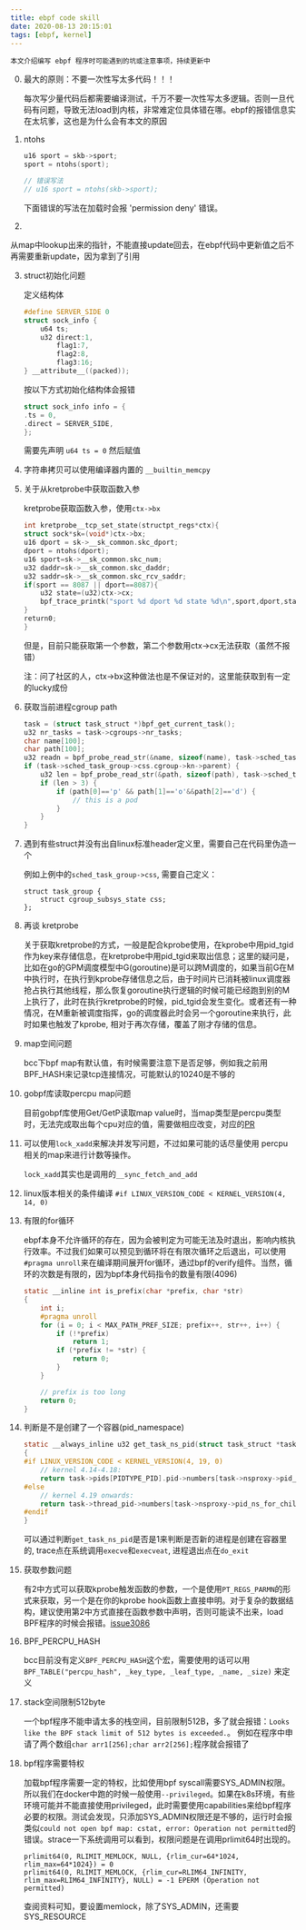 ```yaml
---
title: ebpf code skill
date: 2020-08-13 20:15:01
tags: [ebpf, kernel]
---
```


    本文介绍编写 ebpf 程序时可能遇到的坑或注意事项，持续更新中

0. 最大的原则：不要一次性写太多代码！！！

    每次写少量代码后都需要编译测试，千万不要一次性写太多逻辑。否则一旦代码有问题，导致无法load到内核，非常难定位具体错在哪。ebpf的报错信息实在太坑爹，这也是为什么会有本文的原因

1. ntohs

    ```C
    u16 sport = skb->sport;
    sport = ntohs(sport);

    // 错误写法
    // u16 sport = ntohs(skb->sport);
    ```

    下面错误的写法在加载时会报 'permission deny' 错误。

2. 

从map中lookup出来的指针，不能直接update回去，在ebpf代码中更新值之后不再需要重新update，因为拿到了引用

3. struct初始化问题

    定义结构体
    ```C
    #define SERVER_SIDE 0
    struct sock_info {
        u64 ts;
        u32 direct:1,
            flag1:7,
            flag2:8,
            flag3:16;
    } __attribute__((packed));
    ```

    按以下方式初始化结构体会报错
    ```C
    struct sock_info info = {
    .ts = 0,
    .direct = SERVER_SIDE,
    };
    ```

    需要先声明 `u64 ts = 0` 然后赋值

4. 字符串拷贝可以使用编译器内置的 `__builtin_memcpy`

5. 关于从kretprobe中获取函数入参

    kretprobe获取函数入参，使用`ctx->bx`
    ```C
    int kretprobe__tcp_set_state(structpt_regs*ctx){
    struct sock*sk=(void*)ctx->bx;
    u16 dport = sk->__sk_common.skc_dport;
    dport = ntohs(dport);
    u16 sport=sk->__sk_common.skc_num;
    u32 daddr=sk->__sk_common.skc_daddr;
    u32 saddr=sk->__sk_common.skc_rcv_saddr;
    if(sport == 8087 || dport==8087){
        u32 state=(u32)ctx->cx;
        bpf_trace_printk("sport %d dport %d state %d\n",sport,dport,state);
    }
    return0;
    }
    ```

    但是，目前只能获取第一个参数，第二个参数用ctx->cx无法获取（虽然不报错）

    注：问了社区的人，ctx->bx这种做法也是不保证对的，这里能获取到有一定的lucky成份

6. 获取当前进程cgroup path

    ```C
    task = (struct task_struct *)bpf_get_current_task();
    u32 nr_tasks = task->cgroups->nr_tasks;
    char name[100];
    char path[100];
    u32 readn = bpf_probe_read_str(&name, sizeof(name), task->sched_task_group->css.cgroup->kn->name);
    if (task->sched_task_group->css.cgroup->kn->parent) {
        u32 len = bpf_probe_read_str(&path, sizeof(path), task->sched_task_group->css.cgroup->kn->parent->name);
        if (len > 3) {
            if (path[0]=='p' && path[1]=='o'&&path[2]=='d') {
                // this is a pod
            }
        }
    }
    ```

7. 遇到有些struct并没有出自linux标准header定义里，需要自己在代码里伪造一个

    例如上例中的`sched_task_group->css`, 需要自己定义：
    ```
    struct task_group {
        struct cgroup_subsys_state css;
    };
    ```

8. 再谈 kretprobe

    关于获取kretprobe的方式，一般是配合kprobe使用，在kprobe中用pid_tgid作为key来存储信息，在kretprobe中用pid_tgid来取出信息；这里的疑问是，比如在go的GPM调度模型中G(goroutine)是可以跨M调度的，如果当前G在M中执行时，在执行到kprobe存储信息之后，由于时间片已消耗被linux调度器抢占执行其他线程，那么恢复goroutine执行逻辑的时候可能已经跑到别的M上执行了，此时在执行kretprobe的时候，pid_tgid会发生变化。或者还有一种情况，在M重新被调度指挥，go的调度器此时会另一个goroutine来执行，此时如果也触发了kprobe, 相对于再次存储，覆盖了刚才存储的信息。

9. map空间问题

    bcc下bpf map有默认值，有时候需要注意下是否足够，例如我之前用BPF_HASH来记录tcp连接情况，可能默认的10240是不够的

10. gobpf库读取percpu map问题
    
    目前gobpf库使用Get/GetP读取map value时，当map类型是percpu类型时，无法完成取出每个cpu对应的值，需要做相应改变，对应的[PR](https://github.com/iovisor/gobpf/pull/254/files)

11. 可以使用`lock_xadd`来解决并发写问题，不过如果可能的话尽量使用 percpu 相关的map来进行计数等操作。

    `lock_xadd`其实也是调用的`__sync_fetch_and_add`

12. linux版本相关的条件编译 `#if LINUX_VERSION_CODE < KERNEL_VERSION(4, 14, 0)`

13. 有限的for循环

    ebpf本身不允许循环的存在，因为会被判定为可能无法及时退出，影响内核执行效率。不过我们如果可以预见到循环将在有限次循环之后退出，可以使用`#pragma unroll`来在编译期间展开for循环，通过bpf的verify组件。当然，循环的次数是有限的，因为bpf本身代码指令的数量有限(4096)

    ```C
    static __inline int is_prefix(char *prefix, char *str)
    {
        int i;
        #pragma unroll
        for (i = 0; i < MAX_PATH_PREF_SIZE; prefix++, str++, i++) {
            if (!*prefix)
                return 1;
            if (*prefix != *str) {
                return 0;
            }
        }

        // prefix is too long
        return 0;
    }
    ```

14. 判断是不是创建了一个容器(pid_namespace)

    ```C
    static __always_inline u32 get_task_ns_pid(struct task_struct *task)
    {
    #if LINUX_VERSION_CODE < KERNEL_VERSION(4, 19, 0)
        // kernel 4.14-4.18:
        return task->pids[PIDTYPE_PID].pid->numbers[task->nsproxy->pid_ns_for_children->level].nr;
    #else
        // kernel 4.19 onwards:
        return task->thread_pid->numbers[task->nsproxy->pid_ns_for_children->level].nr;
    #endif
    }
    ```

    可以通过判断`get_task_ns_pid`是否是1来判断是否新的进程是创建在容器里的, trace点在系统调用`execve`和`execveat`, 进程退出点在`do_exit`

15. 获取参数问题

    有2中方式可以获取kprobe触发函数的参数，一个是使用`PT_REGS_PARMN`的形式来获取，另一个是在你的kprobe hook函数上直接申明。对于复杂的数据结构，建议使用第2中方式直接在函数参数中声明，否则可能读不出来，load BPF程序的时候会报错。[issue3086](https://github.com/iovisor/bcc/issues/3086)

16. BPF_PERCPU_HASH

    bcc目前没有定义`BPF_PERCPU_HASH`这个宏，需要使用的话可以用 `BPF_TABLE("percpu_hash", _key_type, _leaf_type, _name, _size)` 来定义

17. stack空间限制512byte

    一个bpf程序不能申请太多的栈空间，目前限制512B，多了就会报错：`Looks like the BPF stack limit of 512 bytes is exceeded.`。
    例如在程序中申请了两个数组`char arr1[256];char arr2[256];`程序就会报错了

18. bpf程序需要特权

    加载bpf程序需要一定的特权，比如使用bpf syscall需要SYS_ADMIN权限。所以我们在docker中跑的时候一般使用`--privileged`。如果在k8s环境，有些环境可能并不能直接使用privileged，此时需要使用capabilities来给bpf程序必要的权限。测试会发现，只添加SYS_ADMIN权限还是不够的，运行时会报类似`could not open bpf map: cstat, error: Operation not permitted`的错误。strace一下系统调用可以看到，权限问题是在调用prlimit64时出现的。
    ```
    prlimit64(0, RLIMIT_MEMLOCK, NULL, {rlim_cur=64*1024, rlim_max=64*1024}) = 0
    prlimit64(0, RLIMIT_MEMLOCK, {rlim_cur=RLIM64_INFINITY, rlim_max=RLIM64_INFINITY}, NULL) = -1 EPERM (Operation not permitted)
    ```
    查阅资料可知，要设置memlock，除了SYS_ADMIN，还需要SYS_RESOURCE
